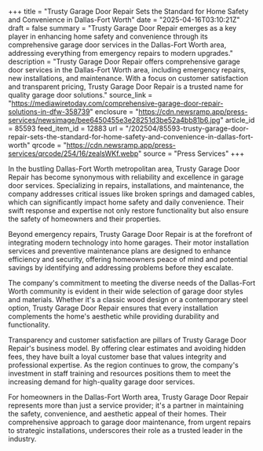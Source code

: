 +++
title = "Trusty Garage Door Repair Sets the Standard for Home Safety and Convenience in Dallas-Fort Worth"
date = "2025-04-16T03:10:21Z"
draft = false
summary = "Trusty Garage Door Repair emerges as a key player in enhancing home safety and convenience through its comprehensive garage door services in the Dallas-Fort Worth area, addressing everything from emergency repairs to modern upgrades."
description = "Trusty Garage Door Repair offers comprehensive garage door services in the Dallas-Fort Worth area, including emergency repairs, new installations, and maintenance. With a focus on customer satisfaction and transparent pricing, Trusty Garage Door Repair is a trusted name for quality garage door solutions."
source_link = "https://mediawiretoday.com/comprehensive-garage-door-repair-solutions-in-dfw-358739"
enclosure = "https://cdn.newsramp.app/press-services/newsimage/bee6450455e3e28251d3be52a4bb81b6.jpg"
article_id = 85593
feed_item_id = 12883
url = "/202504/85593-trusty-garage-door-repair-sets-the-standard-for-home-safety-and-convenience-in-dallas-fort-worth"
qrcode = "https://cdn.newsramp.app/press-services/qrcode/254/16/zealsWKf.webp"
source = "Press Services"
+++

<p>In the bustling Dallas-Fort Worth metropolitan area, Trusty Garage Door Repair has become synonymous with reliability and excellence in garage door services. Specializing in repairs, installations, and maintenance, the company addresses critical issues like broken springs and damaged cables, which can significantly impact home safety and daily convenience. Their swift response and expertise not only restore functionality but also ensure the safety of homeowners and their properties.</p><p>Beyond emergency repairs, Trusty Garage Door Repair is at the forefront of integrating modern technology into home garages. Their motor installation services and preventive maintenance plans are designed to enhance efficiency and security, offering homeowners peace of mind and potential savings by identifying and addressing problems before they escalate.</p><p>The company's commitment to meeting the diverse needs of the Dallas-Fort Worth community is evident in their wide selection of garage door styles and materials. Whether it's a classic wood design or a contemporary steel option, Trusty Garage Door Repair ensures that every installation complements the home's aesthetic while providing durability and functionality.</p><p>Transparency and customer satisfaction are pillars of Trusty Garage Door Repair's business model. By offering clear estimates and avoiding hidden fees, they have built a loyal customer base that values integrity and professional expertise. As the region continues to grow, the company's investment in staff training and resources positions them to meet the increasing demand for high-quality garage door services.</p><p>For homeowners in the Dallas-Fort Worth area, Trusty Garage Door Repair represents more than just a service provider; it's a partner in maintaining the safety, convenience, and aesthetic appeal of their homes. Their comprehensive approach to garage door maintenance, from urgent repairs to strategic installations, underscores their role as a trusted leader in the industry.</p>